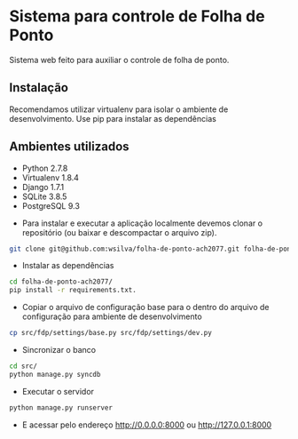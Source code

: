 Sistema para controle de Folha de Ponto
======================

Sistema web feito para auxiliar o controle de folha de ponto.

## Instalação
Recomendamos utilizar virtualenv para isolar o ambiente de desenvolvimento. Use pip para instalar as dependências

## Ambientes utilizados

 - Python 2.7.8
 - Virtualenv 1.8.4
 - Django 1.7.1
 - SQLite 3.8.5
 - PostgreSQL 9.3

* Para instalar e executar a aplicação localmente devemos clonar o repositório (ou baixar e descompactar o arquivo zip).

```bash
git clone git@github.com:wsilva/folha-de-ponto-ach2077.git folha-de-ponto-ach2077
```

* Instalar as dependências

```bash
cd folha-de-ponto-ach2077/
pip install -r requirements.txt.
```

* Copiar o arquivo de configuração base para o dentro do arquivo de configuração para ambiente de desenvolvimento

```bash
cp src/fdp/settings/base.py src/fdp/settings/dev.py
```

* Sincronizar o banco

```bash
cd src/
python manage.py syncdb
```

* Executar o servidor

```bash
python manage.py runserver
```

* E acessar pelo endereço http://0.0.0.0:8000 ou http://127.0.0.1:8000
